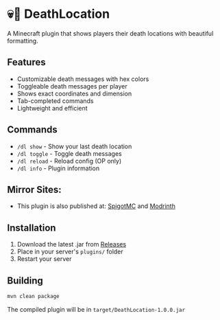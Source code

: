 # 💀📍 DeathLocation

A Minecraft plugin that shows players their death locations with beautiful formatting.

## Features
- Customizable death messages with hex colors
- Toggleable death messages per player
- Shows exact coordinates and dimension
- Tab-completed commands
- Lightweight and efficient

## Commands
- `/dl show` - Show your last death location
- `/dl toggle` - Toggle death messages
- `/dl reload` - Reload config (OP only)
- `/dl info` - Plugin information

## Mirror Sites:
- This plugin is also published at: [SpigotMC](https://www.spigotmc.org/resources/deathlocation-by-aexert.125357/) and [Modrinth](https://modrinth.com/plugin/deathlocation-by-aexert)

## Installation
1. Download the latest .jar from [Releases](https://github.com/aexert/DeathLocation/releases)
2. Place in your server's `plugins/` folder
3. Restart your server

## Building
```sh
mvn clean package
```
The compiled plugin will be in `target/DeathLocation-1.0.0.jar`
